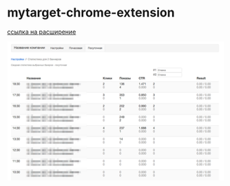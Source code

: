# mytarget-chrome-extension

[ссылка на расширение](https://chrome.google.com/webstore/detail/ififnjdmocpgaomaihelgdgfccdchpia)

![Скриншот](help2.png)